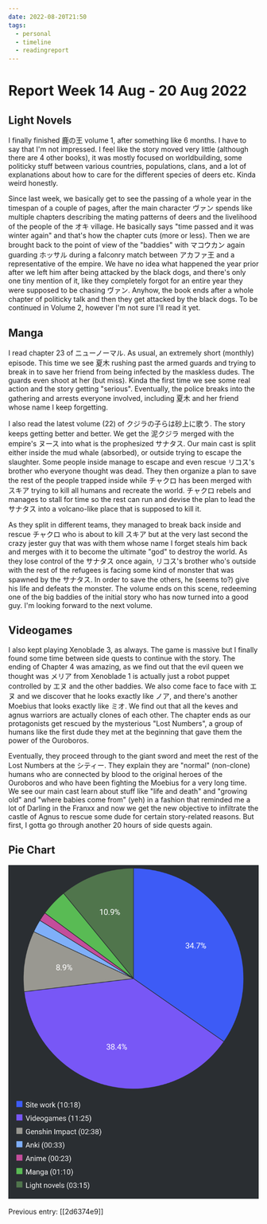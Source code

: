 ```yaml
---
date: 2022-08-20T21:50
tags:
  - personal
  - timeline
  - readingreport
---
```


#  Report Week 14 Aug - 20 Aug 2022

## Light Novels

I finally finished 鹿の王 volume 1, after something like 6 months. I have to say
that I'm not impressed. I feel like the story moved very little (although there
are 4 other books), it was mostly focused on worldbuilding, some politicky
stuff between various countries, populations, clans, and a lot of explanations
about how to care for the different species of deers etc. Kinda weird honestly.

Since last week, we basically get to see the passing of a whole year in the
timespan of a couple of pages, after the main character ヴァン spends like
multiple chapters describing the mating patterns of deers and the livelihood of
the people of the オキ village. He basically says "time passed and it was winter
again" and that's how the chapter cuts (more or less). Then we are brought back
to the point of view of the "baddies" with マコウカン again guarding ホッサル
during a falconry match between アカファ王 and a representative of the empire.
We have no idea what happened the year prior after we left him after being
attacked by the black dogs, and there's only one tiny mention of it, like they
completely forgot for an entire year they were supposed to be chasing ヴァン.
Anyhow, the book ends after a whole chapter of politicky talk and then they get
attacked by the black dogs. To be continued in Volume 2, however I'm not sure
I'll read it yet.

## Manga

I read chapter 23 of ニューノーマル. As usual, an extremely short (monthly)
episode. This time we see 夏木 rushing past the armed guards and trying to break
in to save her friend from being infected by the maskless dudes. The guards even
shoot at her (but miss). Kinda the first time we see some real action and the
story getting "serious". Eventually, the police breaks into the gathering and
arrests everyone involved, including 夏木 and her friend whose name I keep
forgetting.

I also read the latest volume (22) of クジラの子らは砂上に歌う. The story keeps
getting better and better. We get the 泥クジラ merged with the empire's ヌース
into what is the prophesized サナタス. Our main cast is split either inside the
mud whale (absorbed), or outside trying to escape the slaughter. Some people
inside manage to escape and even rescue リコス's brother who everyone thought
was dead. They then organize a plan to save the rest of the people trapped
inside while チャクロ has been merged with スキア trying to kill all humans and
recreate the world. チャクロ rebels and manages to stall for time so the rest
can run and devise the plan to lead the サナタス into a volcano-like place that
is supposed to kill it.

As they split in different teams, they managed to break back inside and rescue
チャクロ who is about to kill スキア but at the very last second the crazy
jester guy that was with them whose name I forget steals him back and merges
with it to become the ultimate "god" to destroy the world. As they lose control
of the サナタス once again, リコス's brother who's outside with the rest of the
refugees is facing some kind of monster that was spawned by the サナタス. In
order to save the others, he (seems to?) give his life and defeats the monster.
The volume ends on this scene, redeeming one of the big baddies of the initial
story who has now turned into a good guy. I'm looking forward to the next
volume.

## Videogames

I also kept playing Xenoblade 3, as always. The game is massive but I finally
found some time between side quests to continue with the story. The ending of
Chapter 4 was amazing, as we find out that the evil queen we thought was メリア
from Xenoblade 1 is actually just a robot puppet controlled by エヌ and the
other baddies. We also come face to face with エヌ and we discover that he looks
exactly like ノア, and there's another Moebius that looks exactly like ミオ. We
find out that all the keves and agnus warriors are actually clones of each other.
The chapter ends as our protagonists get rescued by the mysterious "Lost Numbers",
a group of humans like the first dude they met at the beginning that gave them
the power of the Ouroboros.

Eventually, they proceed through to the giant sword and meet the rest of the
Lost Numbers at the シティー. They explain they are "normal" (non-clone) humans
who are connected by blood to the original heroes of the Ouroboros and who have
been fighting the Moebius for a very long time. We see our main cast learn about
stuff like "life and death" and "growing old" and "where babies come from" (yeh)
in a fashion that reminded me a lot of Darling in the Franxx and now we get the
new objective to infiltrate the castle of Agnus to rescue some dude for certain
story-related reasons. But first, I gotta go through another 20 hours of side
quests again.

## Pie Chart

![Report](./static/reports/2022-08-20.png)

Previous entry: [[2d6374e9]]

